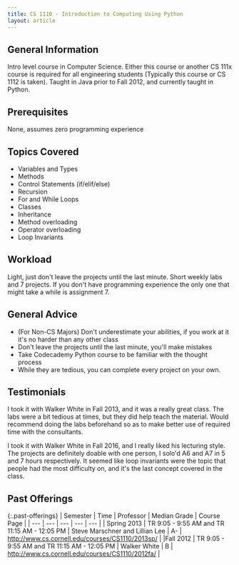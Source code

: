 ```yaml
---
title: CS 1110 - Introduction to Computing Using Python
layout: article
---
```


## General Information

Intro level course in Computer Science. Either this course or another CS 111x course is required for all engineering students (Typically this course or CS 1112 is taken). Taught in Java prior to Fall 2012, and currently taught in Python.

## Prerequisites

None, assumes zero programming experience

## Topics Covered

  - Variables and Types
  - Methods
  - Control Statements (if/elif/else)
  - Recursion
  - For and While Loops
  - Classes
  - Inheritance
  - Method overloading
  - Operator overloading
  - Loop Invariants

## Workload

Light, just don't leave the projects until the last minute.
Short weekly labs and 7 projects. If you don't have programming experience the only one that might take a while is assignment 7.

## General Advice

  - (For Non-CS Majors) Don't underestimate your abilities, if you work at it it's no harder than any other class
  - Don't leave the projects until the last minute, you'll make mistakes
  - Take Codecademy Python course to be familiar with the thought process
  - While they are tedious, you can complete every project on your own.

## Testimonials

I took it with Walker White in Fall 2013, and it was a really great class. The labs were a bit tedious at times, but they did help teach the material. Would recommend doing the labs beforehand so as to make better use of required time with the consultants.

I took it with Walker White in Fall 2016, and I really liked his lecturing style. The projects are definitely doable with one person, I solo'd A6 and A7 in 5 and 7 hours respectively. It seemed like loop invariants were the topic that people had the most difficulty on, and it's the last concept covered in the class.

## Past Offerings

{:.past-offerings}
| Semester | Time | Professor | Median Grade | Course Page |
| --- | --- | --- | --- | --- |
| Spring 2013 | TR 9:05 - 9:55 AM and TR 11:15 AM - 12:05 PM | Steve Marschner and Lillian Lee | A- | http://www.cs.cornell.edu/courses/CS1110/2013sp/ |
|Fall 2012 | TR 9:05 - 9:55 AM and TR 11:15 AM - 12:05 PM | Walker White | B | http://www.cs.cornell.edu/courses/CS1110/2012fa/ |
